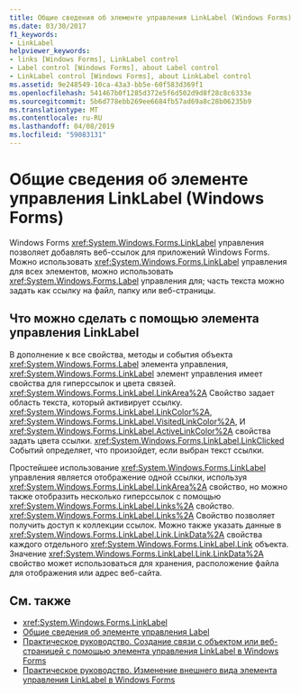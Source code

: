 ```yaml
---
title: Общие сведения об элементе управления LinkLabel (Windows Forms)
ms.date: 03/30/2017
f1_keywords:
- LinkLabel
helpviewer_keywords:
- links [Windows Forms], LinkLabel control
- Label control [Windows Forms], about Label control
- LinkLabel control [Windows Forms], about LinkLabel control
ms.assetid: 9e248549-10ca-43a3-bb5e-60f583d369f1
ms.openlocfilehash: 541467b0f1285d372e5f6d502d9d8f28c8c6333e
ms.sourcegitcommit: 5b6d778ebb269ee6684fb57ad69a8c28b06235b9
ms.translationtype: MT
ms.contentlocale: ru-RU
ms.lasthandoff: 04/08/2019
ms.locfileid: "59083131"
---
```

# <a name="linklabel-control-overview-windows-forms"></a>Общие сведения об элементе управления LinkLabel (Windows Forms)
Windows Forms <xref:System.Windows.Forms.LinkLabel> управления позволяет добавлять веб-ссылок для приложений Windows Forms. Можно использовать <xref:System.Windows.Forms.LinkLabel> управления для всех элементов, можно использовать <xref:System.Windows.Forms.Label> управления для; часть текста можно задать как ссылку на файл, папку или веб-страницы.  
  
## <a name="what-you-can-do-with-the-linklabel-control"></a>Что можно сделать с помощью элемента управления LinkLabel  
 В дополнение к все свойства, методы и события объекта <xref:System.Windows.Forms.Label> элемента управления, <xref:System.Windows.Forms.LinkLabel> элемент управления имеет свойства для гиперссылок и цвета связей. <xref:System.Windows.Forms.LinkLabel.LinkArea%2A> Свойство задает область текста, который активирует ссылку. <xref:System.Windows.Forms.LinkLabel.LinkColor%2A>, <xref:System.Windows.Forms.LinkLabel.VisitedLinkColor%2A>, И <xref:System.Windows.Forms.LinkLabel.ActiveLinkColor%2A> свойства задать цвета ссылки. <xref:System.Windows.Forms.LinkLabel.LinkClicked> Событий определяет, что произойдет, если выбран текст ссылки.  
  
 Простейшее использование <xref:System.Windows.Forms.LinkLabel> управления является отображение одной ссылки, используя <xref:System.Windows.Forms.LinkLabel.LinkArea%2A> свойство, но можно также отобразить несколько гиперссылок с помощью <xref:System.Windows.Forms.LinkLabel.Links%2A> свойство. <xref:System.Windows.Forms.LinkLabel.Links%2A> Свойство позволяет получить доступ к коллекции ссылок. Можно также указать данные в <xref:System.Windows.Forms.LinkLabel.Link.LinkData%2A> свойства каждого отдельного <xref:System.Windows.Forms.LinkLabel.Link> объекта. Значение <xref:System.Windows.Forms.LinkLabel.Link.LinkData%2A> свойство может использоваться для хранения, расположение файла для отображения или адрес веб-сайта.  
  
## <a name="see-also"></a>См. также

- <xref:System.Windows.Forms.LinkLabel>
- [Общие сведения об элементе управления Label](label-control-overview-windows-forms.md)
- [Практическое руководство. Создание связи с объектом или веб-страницей с помощью элемента управления LinkLabel в Windows Forms](link-to-an-object-or-web-page-with-wf-linklabel-control.md)
- [Практическое руководство. Изменение внешнего вида элемента управления LinkLabel в Windows Forms](how-to-change-the-appearance-of-the-windows-forms-linklabel-control.md)
